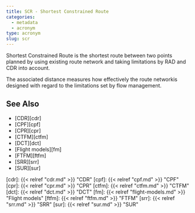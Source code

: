 ```yaml
---
title: SCR - Shortest Constrained Route
categories:
  - metadata
  - acronym
type: acronym
slug: scr
---
```


Shortest Constrained Route is the shortest route between two points planned by using existing
route network and taking limitations by RAD and CDR into account.

The associated distance measures how effectively the route networkis  designed with
regard to the limitations set by flow management.


## See Also

* [CDR][cdr]
* [CPF][cpf]
* [CPR][cpr]
* [CTFM][ctfm]
* [DCT][dct]
* [Flight models][fm]
* [FTFM][ftfm]
* [SRR][srr]
* [SUR][sur]

[cdr]: {{< relref "cdr.md" >}} "CDR"
[cpf]: {{< relref "cpf.md" >}} "CPF"
[cpr]: {{< relref "cpr.md" >}} "CPR"
[ctfm]: {{< relref "ctfm.md" >}} "CTFM"
[dct]: {{< relref "dct.md" >}} "DCT"
[fm]: {{< relref "flight-models.md" >}} "Flight models"
[ftfm]: {{< relref "ftfm.md" >}} "FTFM"
[srr]: {{< relref "srr.md" >}} "SRR"
[sur]: {{< relref "sur.md" >}} "SUR"

